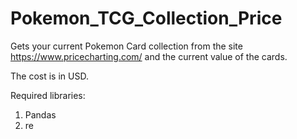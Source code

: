 # Pokemon_TCG_Collection_Price
 Gets your current Pokemon Card collection from the site https://www.pricecharting.com/ and the current value of the cards.

The cost is in USD.

 Required libraries:
 1) Pandas
 2) re
